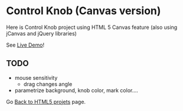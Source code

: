 Control Knob (Canvas version)
=============================

Here is Control Knob project using HTML 5 Canvas feature
(also using jCanvas and jQuery libraries)

See [Live Demo](https://hpaluch.github.io/html5/knob_canvas/)!

TODO
----

* mouse sensitivity
  * drag changes angle
* parametrize background, knob color, mark color....

Go [Back to HTML5 projets](https://github.com/hpaluch/html5) page.

